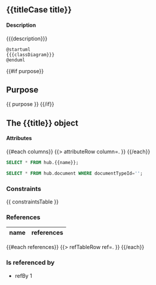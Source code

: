 ## {{titleCase title}}




<!-- panels:start -->
<!-- div:left-panel -->

#### Description

{{{description}}}

<!-- div:right-panel -->

```plantuml
@startuml
{{{classDiagram}}}
@enduml
```

<!-- panels:end -->

{{#if purpose}}
## Purpose
{{ purpose }}
{{/if}}

<!-- panels:start -->
<!-- div:title-panel -->

## The {{title}} object

<!-- div:left-panel -->

#### Attributes

{{#each columns}}
{{> attributeRow column=. }}
{{/each}}


<!-- div:right-panel -->

```sql
SELECT * FROM hub.{{name}};
```


```sql
SELECT * FROM hub.document WHERE documentTypeId='';
```

<!-- panels:end -->



### Constraints

{{ constraintsTable }}

### References
| name | references |
| ---- | ---------- |
{{#each references}}
{{> refTableRow ref=. }}
{{/each}}

### Is referenced by

- refBy 1
